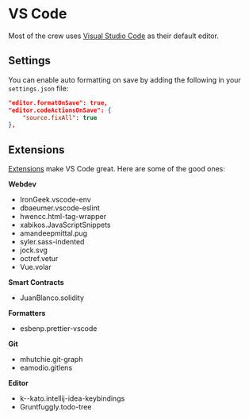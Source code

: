 # VS Code
Most of the crew uses [Visual Studio Code](https://code.visualstudio.com/) as their default editor.

## Settings
You can enable auto formatting on save by adding the following in your `settings.json` file:

``` json
"editor.formatOnSave": true,
"editor.codeActionsOnSave": {
    "source.fixAll": true
},
```

## Extensions
[Extensions](https://marketplace.visualstudio.com/VSCode) make VS Code great. Here are some of the good ones:

**Webdev**

- IronGeek.vscode-env
- dbaeumer.vscode-eslint
- hwencc.html-tag-wrapper
- xabikos.JavaScriptSnippets
- amandeepmittal.pug
- syler.sass-indented
- jock.svg
- octref.vetur
- Vue.volar

**Smart Contracts**

- JuanBlanco.solidity

**Formatters**

- esbenp.prettier-vscode

**Git**

- mhutchie.git-graph
- eamodio.gitlens

**Editor**

- k--kato.intellij-idea-keybindings
- Gruntfuggly.todo-tree
